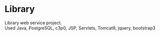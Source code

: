 # Library
Library web service project.
<br>
Used Java, PostgreSQL, c3p0, JSP, Servlets, Tomcat8, jquery, bootstrap3
